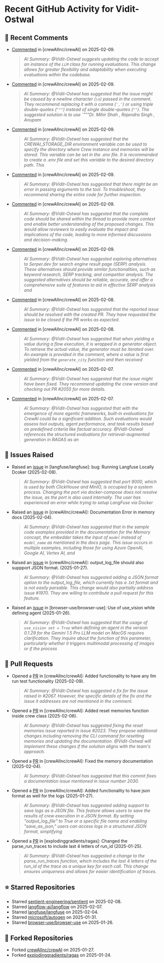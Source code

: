 # Recent GitHub Activity for Vidit-Ostwal

## 💬 Recent Comments
- [Commented](https://github.com/crewAIInc/crewAI/issues/2067#issuecomment-2646579129) in [crewAIInc/crewAI] on 2025-02-09.
  > *AI Summary: @Vidit-Ostwal suggests updating the code to accept an instance of the `LLM` class for running evaluations. This change allows for greater flexibility and adaptability when executing evaluations within the codebase.*
- [Commented](https://github.com/crewAIInc/crewAI/issues/2046#issuecomment-2646469809) in [crewAIInc/crewAI] on 2025-02-09.
  > *AI Summary: @Vidit-Ostwal has suggested that the issue might be caused by a newline character (`\n`) passed in the comment. They recommend replacing it with a comma (`','`) or using triple double-quotes (`"""`) instead of single double-quotes (`""`). The suggested solution is to use `"""Dr. Mihir Shah , Rajendra Singh , Anupam*
- [Commented](https://github.com/crewAIInc/crewAI/issues/2014#issuecomment-2646308001) in [crewAIInc/crewAI] on 2025-02-09.
  > *AI Summary: @Vidit-Ostwal has suggested that the CREWAI_STORAGE_DIR environment variable can be used to specify the directory where Crew instance and memories will be stored. This variable can be set in the .env file. It is recommended to create a .env file and set this variable to the desired directory path. This*
- [Commented](https://github.com/crewAIInc/crewAI/issues/2046#issuecomment-2646302061) in [crewAIInc/crewAI] on 2025-02-09.
  > *AI Summary: @Vidit-Ostwal has suggested that there might be an error in passing arguments to the tool. To troubleshoot, they recommend sharing the entire code for further inspection.*
- [Commented](https://github.com/crewAIInc/crewAI/issues/2054#issuecomment-2646300138) in [crewAIInc/crewAI] on 2025-02-09.
  > *AI Summary: @Vidit-Ostwal has suggested that the complete code should be shared within the thread to provide more context and enable better understanding of the proposed changes. This would allow reviewers to easily evaluate the impact and implications of the code, leading to more informed discussions and decision-making.*
- [Commented](https://github.com/crewAIInc/crewAI/issues/2065#issuecomment-2646298829) in [crewAIInc/crewAI] on 2025-02-09.
  > *AI Summary: @Vidit-Ostwal has suggested exploring alternatives to Serper.dev for search engine result page (SERP) analysis. These alternatives should provide similar functionalities, such as keyword research, SERP tracking, and competitor analysis. The suggested alternatives should be reliable, accurate, and offer a comprehensive suite of features to aid in effective SERP analysis and*
- [Commented](https://github.com/crewAIInc/crewAI/issues/2023#issuecomment-2644717512) in [crewAIInc/crewAI] on 2025-02-08.
  > *AI Summary: @Vidit-Ostwal has suggested that the reported issue should be resolved with the created PR. They have requested the issue to be closed if the PR works as expected.*
- [Commented](https://github.com/crewAIInc/crewAI/issues/2025#issuecomment-2644714108) in [crewAIInc/crewAI] on 2025-02-08.
  > *AI Summary: @Vidit-Ostwal has suggested that when yielding a value during a flow execution, it is wrapped in a generator object. To retrieve the actual value, the generator must be iterated over. An example is provided in the comment, where a value is first yielded from the `generate_city` function and then received*
- [Commented](https://github.com/crewAIInc/crewAI/issues/2055#issuecomment-2643704539) in [crewAIInc/crewAI] on 2025-02-07.
  > *AI Summary: @Vidit-Ostwal has suggested that the issue might have been fixed. They recommend updating the crew version and checking out PR #2055 for more details.*
- [Commented](https://github.com/crewAIInc/crewAI/pull/2047#issuecomment-2643616523) in [crewAIInc/crewAI] on 2025-02-07.
  > *AI Summary: @Vidit-Ostwal has suggested that with the emergence of more agentic frameworks, built-in evaluations for CrewAI could be a significant addition. Such evaluations would assess tool outputs, agent performance, and task results based on predefined criteria like factual accuracy. @Vidit-Ostwal references the structured evaluations for retrieval-augmented generation in RAGAS as an*

## 🐛 Issues Raised
- Raised an [issue](https://github.com/langfuse/langfuse/issues/5432) in [langfuse/langfuse]: bug: Running Langfuse Locally Dcoker (2025-02-08).
  > *AI Summary: @Vidit-Ostwal has suggested that port 9000, which is used by both ClickHouse and MinIO, is occupied by a system process. Changing the port via docker-compose does not resolve the issue, as the port is also used internally. The user has experienced an error while trying to setup LangFuse via Docker*
- Raised an [issue](https://github.com/crewAIInc/crewAI/issues/2030) in [crewAIInc/crewAI]: Documentation Error in memory docs (2025-02-04).
  > *AI Summary: @Vidit-Ostwal has suggested that in the sample code examples provided in the documentation for the Memory concept, the embedder takes the input of `model` instead of `model_name` as mentioned in the docs page. This issue occurs in multiple examples, including those for using Azure OpenAI, Google AI, Vertex AI, and*
- Raised an [issue](https://github.com/crewAIInc/crewAI/issues/1984) in [crewAIInc/crewAI]: output_log_file should also suppport JSON format. (2025-01-27).
  > *AI Summary: @Vidit-Ostwal has suggested adding a JSON format option to the output_log_file, which currently has a .txt format and is not easily parsable. This change would also partially address issue #1970. They are willing to contribute a pull request for this feature.*
- Raised an [issue](https://github.com/browser-use/browser-use/issues/407) in [browser-use/browser-use]: Use of use_vision while defining agent (2025-01-26).
  > *AI Summary: @Vidit-Ostwal has suggested that the usage of `use_vision set = True` when defining an agent in the version 0.1.29 for the Gemini 1.5 Pro LLM model on MacOS requires clarification. They inquire about the function of this parameter, particularly whether it triggers multimodal processing of images or if the process*

## 🚀 Pull Requests
- Opened a [PR](https://github.com/crewAIInc/crewAI/pull/2071) in [crewAIInc/crewAI]: Added functionality to have any llm run test functionality (2025-02-09).
  > *AI Summary: @Vidit-Ostwal has suggested a fix for the issue raised in #2067. However, the specific details of the fix and the issue it addresses are not mentioned in the comment.*
- Opened a [PR](https://github.com/crewAIInc/crewAI/pull/2047) in [crewAIInc/crewAI]: Added reset memories function inside crew class (2025-02-06).
  > *AI Summary: @Vidit-Ostwal has suggested fixing the reset memories issue reported in issue #2023. They propose additional changes including removing the CLI command for resetting memories and updating the documentation. @Vidit-Ostwal will implement these changes if the solution aligns with the team's approach.*
- Opened a [PR](https://github.com/crewAIInc/crewAI/pull/2031) in [crewAIInc/crewAI]: Fixed the memory documentation (2025-02-04).
  > *AI Summary: @Vidit-Ostwal has suggested that this commit fixes a documentation issue mentioned in issue number 2030.*
- Opened a [PR](https://github.com/crewAIInc/crewAI/pull/1985) in [crewAIInc/crewAI]: Added functionality to have json format as well for the logs (2025-01-27).
  > *AI Summary: @Vidit-Ostwal has suggested adding support to save logs as a JSON file. This feature allows users to save the results of crew execution in a JSON format. By setting "output_log_file" to True or a specific file name and enabling "save_as_json," users can access logs in a structured JSON format, simplifying*
- Opened a [PR](https://github.com/explodinggradients/ragas/pull/1880) in [explodinggradients/ragas]: Changed the parse_run_traces to include last 4 letters of run_id (2025-01-25).
  > *AI Summary: @Vidit-Ostwal has suggested a change to the parse_run_traces function, which includes the last 4 letters of the run_id of the trace as a unique key for each call. This change ensures uniqueness and allows for easier identification of traces.*

## ⭐ Starred Repositories
- Starred [sentient-engineering/sentient](https://github.com/sentient-engineering/sentient) on 2025-02-08.
- Starred [langflow-ai/langflow](https://github.com/langflow-ai/langflow) on 2025-02-07.
- Starred [langfuse/langfuse](https://github.com/langfuse/langfuse) on 2025-02-04.
- Starred [microsoft/autogen](https://github.com/microsoft/autogen) on 2025-01-31.
- Starred [browser-use/browser-use](https://github.com/browser-use/browser-use) on 2025-01-26.

## 🍴 Forked Repositories
- Forked [crewAIInc/crewAI](https://github.com/Vidit-Ostwal/crewAI) on 2025-01-27.
- Forked [explodinggradients/ragas](https://github.com/Vidit-Ostwal/ragas) on 2025-01-24.
